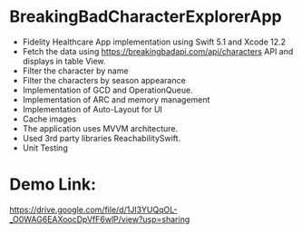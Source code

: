 # BreakingBadCharacterExplorerApp

- Fidelity Healthcare App implementation using Swift 5.1 and Xcode 12.2
- Fetch the data using https://breakingbadapi.com/api/characters API and displays in table View.
- Filter the character by name
- Filter the characters by season appearance
- Implementation of GCD and OperationQueue.
- Implementation of ARC and memory management
- Implementation of Auto-Layout for UI
- Cache images
- The application uses MVVM architecture.
- Used 3rd party libraries ReachabilitySwift.
- Unit Testing

# Demo Link:
https://drive.google.com/file/d/1JI3YUQqOL-_O0WAG6EAXoocDpVfF6wlP/view?usp=sharing
